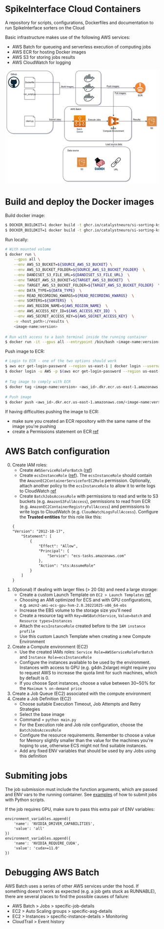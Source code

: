 # SpikeInterface Cloud Containers

A repository for scripts, configurations, Dockerfiles and documentation to run SpikeInterface sorters on the Cloud


Basic infrastructure makes use of the following AWS services:
- AWS Batch for queueing and serverless execution of computing jobs
- AWS ECR for hosting Docker images
- AWS S3 for storing jobs results
- AWS CloudWatch for logging

![infrastructure](media/diagram.jpg)


# Build and deploy the Docker images

Build docker image:
```bash
$ DOCKER_BUILDKIT=1 docker build -t ghcr.io/catalystneuro/si-sorting-ks25:latest -f Dockerfile.ks2_5 .
$ DOCKER_BUILDKIT=1 docker build -t ghcr.io/catalystneuro/si-sorting-ks3:latest -f Dockerfile.ks3 .
```

Run locally:
```bash
# With mounted volume
$ docker run \
    --gpus all \
    --env AWS_S3_BUCKET=${SOURCE_AWS_S3_BUCKET} \
    --env AWS_S3_BUCKET_FOLDER=${SOURCE_AWS_S3_BUCKET_FOLDER}  \
    --env DANDISET_S3_FILE_URL=${DANDISET_S3_FILE_URL}  \
    --env TARGET_AWS_S3_BUCKET=${TARGET_AWS_S3_BUCKET}  \
    --env TARGET_AWS_S3_BUCKET_FOLDER=${TARGET_AWS_S3_BUCKET_FOLDER}  \
    --env DATA_TYPE=${DATA_TYPE}  \
    --env READ_RECORDING_KWARGS=${READ_RECORDING_KWARGS}  \
    --env SORTERS=${SORTERS}  \
    --env AWS_REGION_NAME=${AWS_REGION_NAME}  \
    --env AWS_ACCESS_KEY_ID=${AWS_ACCESS_KEY_ID}  \
    --env AWS_SECRET_ACCESS_KEY=${AWS_SECRET_ACCESS_KEY}  \
    -v <host_path>:/results \
    <image-name:version>

# Run with access to a bash terminal inside the running container
$ docker run -it --gpus all --entrypoint /bin/bash <image-name:version>
```

Push image to ECR:
```bash
# Login to ECR - one of the two options should work
$ aws ecr get-login-password --region us-east-1 | docker login --username AWS --password-stdin <aws_id>.dkr.ecr.us-east-1.amazonaws.com
$ docker login -u AWS -p $(aws ecr get-login-password --region us-east-1) <aws_id>.dkr.ecr.us-east-1.amazonaws.com

# Tag image to comply with ECR
$ docker tag <image-name:version> <aws_id>.dkr.ecr.us-east-1.amazonaws.com/<image-name:version>

# Push image
$ docker push <aws_id>.dkr.ecr.us-east-1.amazonaws.com/<image-name:version>
```

If having difficulties pushing the image to ECR:
- make sure you created an ECR repository with the same name of the image you're pushing
- create a Permissions statement on ECR [ref](https://stackoverflow.com/a/72621029/11483674)

# AWS Batch configuration

0. Create IAM roles:
    - Create `AWSServiceRoleForBatch` ([ref](https://docs.aws.amazon.com/batch/latest/userguide/service_IAM_role.html)) 
    - Create `ecsInstanceRole` ([ref](https://docs.aws.amazon.com/batch/latest/userguide/instance_IAM_role.html)). The `ecsInstanceRole` should contain the `AmazonEC2ContainerServiceforEC2Role` permission. Optionally, attach another policy to the `ecsInstanceRole` to allow it to write logs to CloudWatch [ref](https://docs.aws.amazon.com/batch/latest/userguide/using_cloudwatch_logs.html)
    - Create `BatchJobsAccessRole` with permissions to read and write to S3 buckets (e.g. `AmazonS3FullAccess`), permissions to read from ECR (e.g. `AmazonEC2ContainerRegistryFullAccess`) and permissions to write logs to CloudWatch (e.g. `CloudWatchLogsFullAccess`). Configure the **Trusted entities** for this role like this:
    ```
    {
    "Version": "2012-10-17",
        "Statement": [
            {
                "Effect": "Allow",
                "Principal": {
                    "Service": "ecs-tasks.amazonaws.com"
                },
                "Action": "sts:AssumeRole"
            }
        ]
    }
    ```
1. (Optional) If dealing with larger files (> 20 Gb) and need a large storage:
    - Create a custom Launch Template on `EC2 > Launch Templates` [ref](https://docs.aws.amazon.com/batch/latest/userguide/launch-templates.html)
    - Choosing an AMI optimized for ECS and with GPU configurations, e.g. `amzn2-ami-ecs-gpu-hvm-2.0.20221025-x86_64-ebs`
    - Increase the EBS volume to the storage size you'll need
    - Create a resource tag with `Key=AWSBatchService`, `Value=batch` and `Resource types=Instances`
    - Attach the `ecsInstanceRole` created before to the `IAM instance profile`
    - Use this custom Launch Template when creating a new Compute Environment
2. Create a Compute environment (EC2)
    - Use the created IAMs roles: `Service Role=AWSServiceRoleForBatch` and `Instance Role=ecsInstanceRole`
    - Configure the instances available to be used by the environment. Instances with access to GPU (e.g. g4dn.2xlarge) might require you to request AWS to increase the quota limit for such machines, which by default is 0.
    - If you choose Spot instances, choose a value between 30~50% for the `Maximum % on-demand price`
3. Create a Job Queue (EC2) associated with the compute environment
4. Create a Job Definition (EC2)
    - Choose suitable Execution Timeout, Job Attempts and Retry Strategies
    - Select the base image
    - Command = `python main.py`
    - For the Execution role and Job role configuration, choose the `BatchJobsAccessRole`
    - Configure the resource requirements. Remember to choose a value for Memory slightly smaller than the value for the machines you're hoping to use, otherwise ECS might not find suitable instances.
    - Add any fixed ENV variables that should be used by any Jobs using this definition


# Submiting jobs

The job submission must include the function arguments, which are passed and ENV vars to the running container.
See [examples](https://github.com/catalystneuro/spikeinterface_cloud/tree/main/examples) of how to submit jobs with Python scripts.

If the job requires GPU, make sure to pass this extra pair of ENV variables:
```
environment_variables.append({
    'name': 'NVIDIA_DRIVER_CAPABILITIES',
    'value': 'all'
})
environment_variables.append({
    'name': 'NVIDIA_REQUIRE_CUDA',
    'value': 'cuda>=11.0'
})
```


# Debugging AWS Batch

AWS Batch uses a series of other AWS services under the hood. If something doesn't work as expected (e.g. a job gets stuck as RUNNABLE), there are several places to find the possible causes of failure:
- AWS Batch > Jobs > specific-job-details
- EC2 > Auto Scaling groups > specific-asg-details
- EC2 > Instances > specific-instance-details > Monitoring
- CloudTrail > Event history
